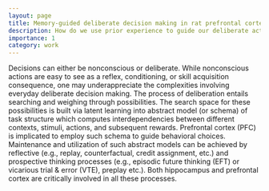 ```yaml
---
layout: page
title: Memory-guided deliberate decision making in rat prefrontal cortex
description: How do we use prior experience to guide our deliberate actions
importance: 1
category: work
---
```


Decisions can either be nonconscious or deliberate. While nonconscious actions are easy to see as a reflex, conditioning, or skill acquisition consequence, one may underappreciate the complexities involving everyday deliberate decision making. The process of deliberation entails searching and weighing through possibilities. The search space for these possibilities is built via latent learning into abstract model (or schema) of task structure which computes interdependencies between different contexts, stimuli, actions, and subsequent rewards. Prefrontal cortex (PFC) is implicated to employ such schema to guide behavioral choices. Maintenance and utilization of such abstract models can be achieved by reflective (e.g., replay, counterfactual, credit assignment, etc.) and prospective thinking processes (e.g., episodic future thinking (EFT) or vicarious trial & error (VTE), preplay etc.). Both hippocampus and prefrontal cortex are critically involved in all these processes. 
